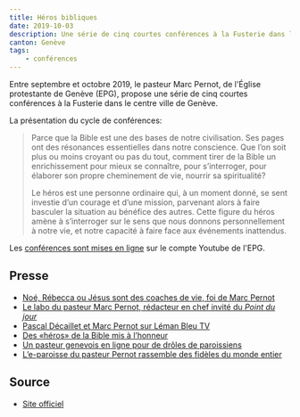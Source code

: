 ```yaml
---
title: Héros bibliques
date: 2019-10-03
description: Une série de cinq courtes conférences à la Fusterie dans le centre ville de Genève.
canton: Genève
tags: 
    - conférences
---
```


Entre septembre et octobre 2019, le pasteur Marc Pernot, de l'Église protestante de Genève (EPG), propose une série de cinq courtes conférences à la Fusterie dans le centre ville de Genève.

La présentation du cycle de conférences: 

> Parce que la Bible est une des bases de notre civilisation. Ses pages ont des résonances essentielles dans notre conscience. Que l’on soit plus ou moins croyant ou pas du tout, comment tirer de la Bible un enrichissement pour mieux se connaître, pour s’interroger, pour élaborer son propre cheminement de vie, nourrir sa spiritualité?
> 
> Le héros est une personne ordinaire qui, à un moment donné, se sent investie d’un courage et d’une mission, parvenant alors à faire basculer la situation au bénéfice des autres. Cette figure du héros amène à s’interroger sur le sens que nous donnons personnellement à notre vie, et notre capacité à faire face aux événements inattendus.

Les [conférences sont mises en ligne](https://www.youtube.com/user/protestantgeneve/featured) sur le compte Youtube de l'EPG.


## Presse

- [Noé, Rébecca ou Jésus sont des coaches de vie, foi de Marc Pernot](https://www.letemps.ch/societe/noe-rebecca-jesus-coaches-vie-foi-marc-pernot)
- [Le labo du pasteur Marc Pernot, rédacteur en chef invité du *Point du jour*](https://www.heidi.news/articles/le-labo-du-pasteur-marc-pernot-redacteur-en-chef-invite-du-point-du-jour)
- [Pascal Décaillet et Marc Pernot sur Léman Bleu TV](https://www.youtube.com/watch?v=3WZKQgSCfI4)
- [Des «héros» de la Bible mis à l’honneur](https://www.reformes.ch/eglises/2019/08/des-heros-de-la-bible-mis-lhonneur-reformes-septembre-2019-bible-theologie-marc)
- [Un pasteur genevois en ligne pour de drôles de paroissiens](https://www.tdg.ch/lematindimanche/pasteur-genevois-ligne-droles-paroissiens/story/17157223)
- [L’e-paroisse du pasteur Pernot rassemble des fidèles du monde entier](https://epaper.lematindimanche.ch/#article/200/Le%20Matin%20Dimanche/2019-09-15/12/100646605)

## Source

- [Site officiel](https://heros-bibliques.ch/)